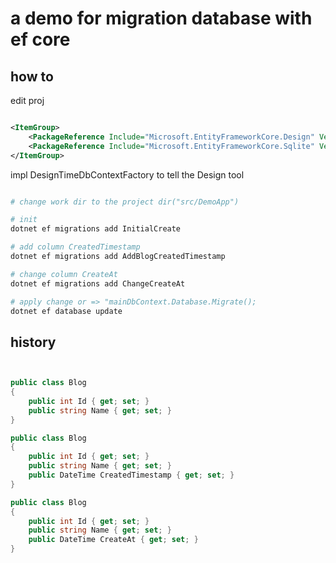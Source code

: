 ﻿# a demo for migration database with ef core

## how to

edit proj

```xml

<ItemGroup>
	<PackageReference Include="Microsoft.EntityFrameworkCore.Design" Version="2.2.6" />
	<PackageReference Include="Microsoft.EntityFrameworkCore.Sqlite" Version="2.2.6" />
</ItemGroup>

```

impl DesignTimeDbContextFactory to tell the Design tool


```sh

# change work dir to the project dir("src/DemoApp")

# init
dotnet ef migrations add InitialCreate

# add column CreatedTimestamp
dotnet ef migrations add AddBlogCreatedTimestamp

# change column CreateAt
dotnet ef migrations add ChangeCreateAt

# apply change or => "mainDbContext.Database.Migrate();
dotnet ef database update

```

##  history

```csharp


public class Blog
{
    public int Id { get; set; }
    public string Name { get; set; }
}

public class Blog
{
    public int Id { get; set; }
    public string Name { get; set; }
    public DateTime CreatedTimestamp { get; set; }
}

public class Blog
{
    public int Id { get; set; }
    public string Name { get; set; }
    public DateTime CreateAt { get; set; }
}

```